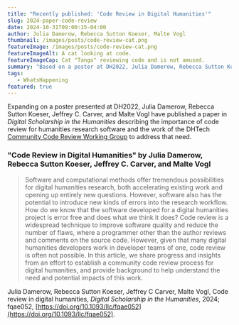 ```yaml
---
title: "Recently published: 'Code Review in Digital Humanities'"
slug: 2024-paper-code-review
date: 2024-10-31T09:00:15-04:00
author: Julia Damerow, Rebecca Sutton Koeser, Malte Vogl 
thumbnail: /images/posts/code-review-cat.png
featureImage: /images/posts/code-review-cat.png
featureImageAlt: A cat looking at code.
featureImageCap: Cat "Tango" reviewing code and is not amused.
summary: "Based on a poster at DH2022, Julia Damerow, Rebecca Sutton Koeser, Jeffrey C. Carver, and Malte Vogl have published a paper in *Digital Scholarship in the Humanities* describing the work of the Community Code Review Working Group of DHTech."
tags:
   - WhatsHappening
featured: true
---
```



Expanding on a poster presented at DH2022, Julia Damerow, Rebecca Sutton Koeser, Jeffrey C. Carver, and Malte Vogl have published a paper in *Digital Scholarship in the Humanities* describing the importance of code review for humanities research software and the work of the DHTech [Community Code Review Working Group](https://dhcodereview.github.io/) to address that need. 



<div style="clear: both"></div>

### "Code Review in Digital Humanities" by Julia Damerow, Rebecca Sutton Koeser, Jeffrey C. Carver, and Malte Vogl 

> Software and computational methods offer tremendous possibilities for digital humanities research, both accelerating existing work and opening up entirely new questions. However, software also has the potential to introduce new kinds of errors into the research workflow. How do we know that the software developed for a digital humanities project is error free and does what we think it does? Code review is a widespread technique to improve software quality and reduce the number of flaws, where a programmer other than the author reviews and comments on the source code. However, given that many digital humanities developers work in developer teams of one, code review is often not possible. In this article, we share progress and insights from an effort to establish a community code review process for digital humanities, and provide background to help understand the need and potential impacts of this work.

Julia Damerow, Rebecca Sutton Koeser, Jeffrey C Carver, Malte Vogl, Code review in digital humanities, *Digital Scholarship in the Humanities*, 2024; fqae052, [https://doi.org/10.1093/llc/fqae052](https://doi.org/10.1093/llc/fqae052).
